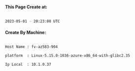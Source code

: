 
   
#### This Page Create at:

```bash

2023-05-01 - 20:23:08 UTC

```

#### Create By Machine:

```bash

Host Name : fv-az583-904

platform  : Linux-5.15.0-1036-azure-x86_64-with-glibc2.35

Ip Local  : 10.1.0.37

```

